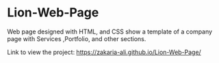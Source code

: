 # Lion-Web-Page
Web page designed with HTML, and CSS show a template of a company page with Services ,Portfolio, and other sections.

Link to view the project: https://zakaria-ali.github.io/Lion-Web-Page/
